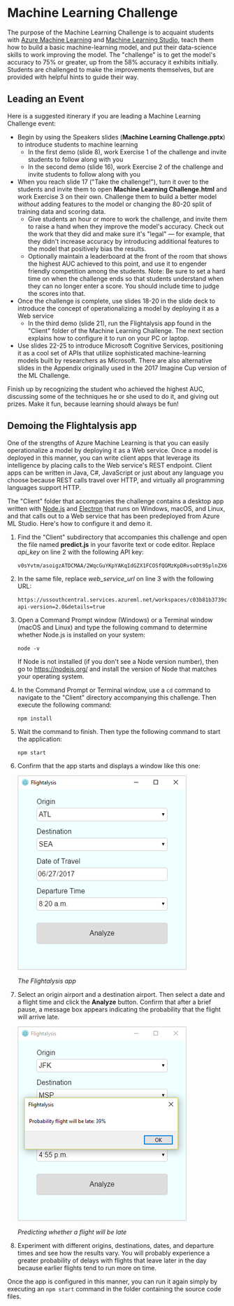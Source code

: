 # Machine Learning Challenge

The purpose of the Machine Learning Challenge is to acquaint students with [Azure Machine Learning](https://azure.microsoft.com/en-us/services/machine-learning/) and [Machine Learning Studio](https://studio.azureml.net/), teach them how to build a basic machine-learning model, and put their data-science skills to work improving the model. The "challenge" is to get the model's accuracy to 75% or greater, up from the 58% accuracy it exhibits initially. Students are challenged to make the improvements themselves, but are provided with helpful hints to guide their way.

## Leading an Event

Here is a suggested itinerary if you are leading a Machine Learning Challenge event:

- Begin by using the Speakers slides (**Machine Learning Challenge.pptx**) to introduce students to machine learning
	 - In the first demo (slide 8), work Exercise 1 of the challenge and invite students to follow along with you
	 - In the second demo (slide 16), work Exercise 2 of the challenge and invite students to follow along with you
- When you reach slide 17 ("Take the challenge!"), turn it over to the students and invite them to open **Machine Learning Challenge.html** and work Exercise 3 on their own. Challenge them to build a better model *without* adding features to the model or changing the 80-20 split of training data and scoring data.
	- Give students an hour or more to work the challenge, and invite them to raise a hand when they improve the model's accuracy. Check out the work that they did and make sure it's "legal" — for example, that they didn't increase accuracy by introducing additional features to the model that positively bias the results.
	- Optionally maintain a leaderboard at the front of the room that shows the highest AUC achieved to this point, and use it to engender friendly competition among the students. Note: Be sure to set a hard time on when the challenge ends so that students understand when they can no longer enter a score. You should include time to judge the scores into that.
- Once the challenge is complete, use slides 18-20 in the slide deck to introduce the concept of operationalizing a model by deploying it as a Web service
	- In the third demo (slide 21), run the Flightalysis app found in the "Client" folder of the Machine Learning Challenge. The next section explains how to configure it to run on your PC or laptop.
- Use slides 22-25 to introduce Microsoft Cognitive Services, positioning it as a cool set of APIs that utilize sophisticated machine-learning models built by researchers as Microsoft. There are also alternative slides in the Appendix originally used in the 2017 Imagine Cup version of the ML Challenge.

Finish up by recognizing the student who achieved the highest AUC, discussing some of the techniques he or she used to do it, and giving out prizes. Make it fun, because learning should always be fun! 

## Demoing the Flightalysis app

One of the strengths of Azure Machine Learning is that you can easily operationalize a model by deploying it as a Web service. Once a model is deployed in this manner, you can write client apps that leverage its intelligence by placing calls to the Web service's REST endpoint. Client apps can be written in Java, C#, JavaScript or just about any language you choose because REST calls travel over HTTP, and virtually all programming languages support HTTP.

The "Client" folder that accompanies the challenge contains a desktop app written with [Node.js](https://nodejs.org/) and [Electron](https://electron.atom.io/) that runs on Windows, macOS, and Linux, and that calls out to a Web service that has been predeployed from Azure ML Studio. Here's how to configure it and demo it.

1. Find the "Client" subdirectory that accompanies this challenge and open the file named **predict.js** in your favorite text or code editor. Replace *api_key* on line 2 with the following API key:

	```
	v0sYvtm/asoigzATDCMAA/2WqcGuYKpYAKqIdGZX1FCOSfQGMzKpDRvsoDt95plnZX6fWov+oUS06oxYnqFO3Q==
	```

1. In the same file, replace *web_service_url* on line 3 with the following URL:

	```
	https://ussouthcentral.services.azureml.net/workspaces/c03b81b3739c4999a4f627127308beaa/services/8a937f23c20a4d2b950ead93b46b5866/execute?api-version=2.0&details=true
	```

1. Open a Command Prompt window (Windows) or a Terminal window (macOS and Linux) and type the following command to determine whether Node.js is installed on your system:

	```
	node -v
	```

	If Node is not installed (if you don't see a Node version number), then go to https://nodejs.org/ and install the version of Node that matches your operating system.

1. In the Command Prompt or Terminal window, use a ```cd``` command to navigate to the "Client" directory accompanying this challenge. Then execute the following command:

	```
	npm install
	```

1. Wait the command to finish. Then type the following command to start the application:

	```
	npm start
	```

1. Confirm that the app starts and displays a window like this one:

    ![The Flightalysis app](Images/flightalysis-1.png)

    _The Flightalysis app_

1. Select an origin airport and a destination airport. Then select a date and a flight time and click the **Analyze** button. Confirm that after a brief pause, a message box appears indicating the probability that the flight will arrive late.

    ![Predicting whether a flight will be late](Images/flightalysis-2.png)

    _Predicting whether a flight will be late_

1. Experiment with different origins, destinations, dates, and departure times and see how the results vary. You will probably experience a greater probability of delays with flights that leave later in the day because earlier flights tend to run more on time.

Once the app is configured in this manner, you can run it again simply by executing an ```npm start``` command in the folder containing the source code files.
